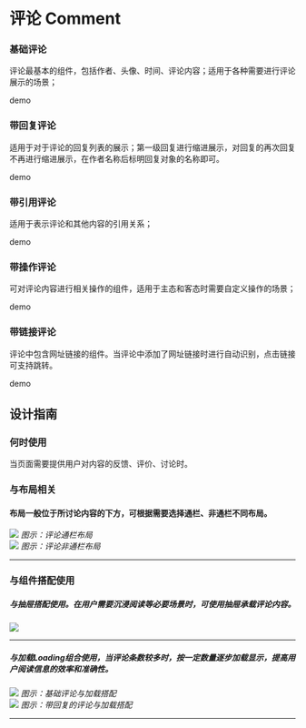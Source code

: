 # 评论 Comment


### 基础评论
评论最基本的组件，包括作者、头像、时间、评论内容；适用于各种需要进行评论展示的场景；

demo

### 带回复评论
适用于对于评论的回复列表的展示；第一级回复进行缩进展示，对回复的再次回复不再进行缩进展示，在作者名称后标明回复对象的名称即可。

demo

### 带引用评论
适用于表示评论和其他内容的引用关系；

demo

### 带操作评论
可对评论内容进行相关操作的组件，适用于主态和客态时需要自定义操作的场景；

demo

### 带链接评论
评论中包含网址链接的组件。当评论中添加了网址链接时进行自动识别，点击链接可支持跳转。

demo


## 设计指南

### 何时使用
当页面需要提供用户对内容的反馈、评价、讨论时。


### 与布局相关


#### 布局一般位于所讨论内容的下方，可根据需要选择通栏、非通栏不同布局。


<div class="legend">
  <div class="item">
    <img src="https://oteam-tdesign-1258344706.cos.ap-guangzhou.myqcloud.com/site/design/Comment_1.png" />
    <em>图示：评论通栏布局</em>
  </div>
  <div class="item">
    <img src="https://oteam-tdesign-1258344706.cos.ap-guangzhou.myqcloud.com/site/design/Comment_2.png" />
    <em>图示：评论非通栏布局</em>
  </div>

</div>

<hr />




### 与组件搭配使用


##### 与抽屉搭配使用。在用户需要沉浸阅读等必要场景时，可使用抽屉承载评论内容。

<div class="legend">
  <div class="item">
    <img src="https://oteam-tdesign-1258344706.cos.ap-guangzhou.myqcloud.com/site/design/Comment_3.png" />
    <em></em>
  </div>

</div>

<hr />




##### 与加载Loading组合使用，当评论条数较多时，按一定数量逐步加载显示，提高用户阅读信息的效率和准确性。


<div class="legend">
  <div class="item">
    <img src="https://oteam-tdesign-1258344706.cos.ap-guangzhou.myqcloud.com/site/design/Comment_4.png" />
    <em>图示：基础评论与加载搭配</em>
  </div>
    <div class="item">
    <img src="https://oteam-tdesign-1258344706.cos.ap-guangzhou.myqcloud.com/site/design/Comment_5.png" />
    <em>图示：带回复的评论与加载搭配</em>
  </div>

</div>

<hr />



